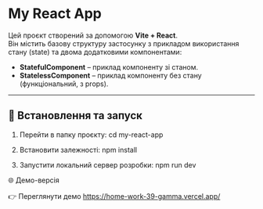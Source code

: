 # My React App

Цей проєкт створений за допомогою **Vite + React**.  
Він містить базову структуру застосунку з прикладом використання стану (state) та двома додатковими компонентами:  
- **StatefulComponent** – приклад компоненту зі станом.  
- **StatelessComponent** – приклад компоненту без стану (функціональний, з props).  

---

## 🚀 Встановлення та запуск

1. Перейти в папку проєкту:
    cd my-react-app


2. Встановити залежності:
    npm install


3. Запустити локальний сервер розробки:
    npm run dev

🌐 Демо-версія

👉 Переглянути демо https://home-work-39-gamma.vercel.app/
